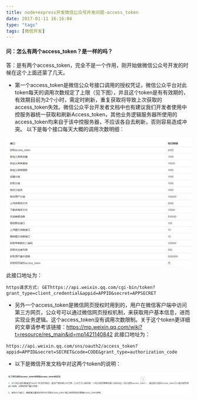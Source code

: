 ```yaml
---
title: node+express开发微信公众号开发问题-access_token
date: 2017-01-11 16:16:04
type: "tags"
tags: [微信开发]
---
```


#### 问：怎么有两个access_token？是一样的吗？

答：是有两个access_token，完全不是一个作用，刚开始做微信公众号开发的时候在这个上面还蒙了几天。
* 第一个access_token是微信公众号接口调用的授权凭证，微信公众平台对此token每天的调用次数规定了上限（见下图），并且这个token是有有效期的，有效期目前为2个小时，需定时刷新，重复获取将导致上次获取的access_token失效。微信公众平台开发者文档中也有建议我们开发者使用中控服务器统一获取和刷新Access_token，其他业务逻辑服务器所使用的access_token均来自于该中控服务器，不应该各自去刷新，否则容易造成冲突。
以下是每个接口每天大概的调用次数明细：

 ![主要明细](/img/wechat-access.jpg)

此接口地址为：
```
https请求方式: GEThttps://api.weixin.qq.com/cgi-bin/token?grant_type=client_credential&appid=APPID&secret=APPSECRET
```
* 另外一个access_token是微信网页授权时用到的，用户在微信客户端中访问第三方网页，公众号可以通过微信网页授权机制，来获取用户基本信息，进而实现业务逻辑。这个access_token没有调用次数限制。关于这个token更详细的文章请参考该链接：https://mp.weixin.qq.com/wiki?t=resource/res_main&id=mp1421140842
此接口地址为：
```
https://api.weixin.qq.com/sns/oauth2/access_token?appid=APPID&secret=SECRET&code=CODE&grant_type=authorization_code
```

* 以下是微信开发文档中对这两个token的说明：

 ![微信开发文档中对这两个token的说明](/img/wechat-access1.jpg)





 
